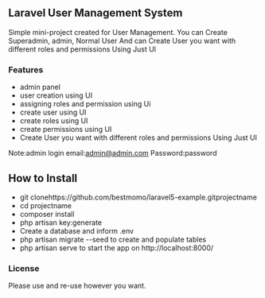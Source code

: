 ## Laravel User Management System

Simple mini-project created for User Management. You can Create Superadmin, admin, Normal User And can Create User you want with different roles and permissions Using Just UI

### Features

- admin panel
- user creation using UI
- assigning roles and permission using Ui
- create user using UI
- create roles using UI
- create permissions using UI
- Create User you want with different roles and permissions Using Just UI

Note:admin login email:admin@admin.com Password:password


## How to Install

- git clonehttps://github.com/bestmomo/laravel5-example.gitprojectname
- cd projectname
- composer install
- php artisan key:generate
- Create a database and inform .env
- php artisan migrate --seed to create and      populate tables
- php artisan serve to start the app on http://localhost:8000/


### License

Please use and re-use however you want.
